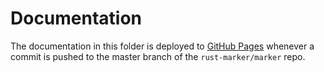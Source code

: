 # Documentation

The documentation in this folder is deployed to [GitHub Pages](https://pages.github.com/) whenever a commit is pushed to the master branch of the `rust-marker/marker` repo.
